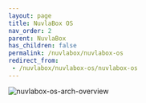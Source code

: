 ```yaml
---
layout: page
title: NuvlaBox OS
nav_order: 2
parent: NuvlaBox
has_children: false
permalink: /nuvlabox/nuvlabox-os
redirect_from:
 - /nuvlabox/nuvlabox-os/nuvlabox-os
---
```


![nuvlabox-os-arch-overview](/assets/img/nuvlabox-os-arch-overview.png)
